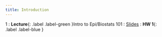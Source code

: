 ```yaml
---
title: Introduction
---
```


1
: **Lecture**{: .label .label-green }Intro to Epi/Biostats 101
    : [Slides](https://docs.google.com/presentation/d/1WUJy3UTcuQqdnKtfm_IUx1MkXhmtB2e3/edit#slide=id.g27f8acbe4a0_0_189)
: **HW 1**{: .label .label-blue }

